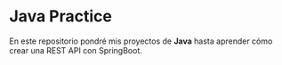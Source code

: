 # Java Practice

En este repositorio pondré mis proyectos de **Java** hasta aprender cómo crear una REST API con SpringBoot.